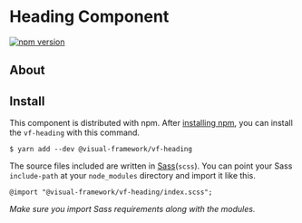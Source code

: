 # Heading Component

[![npm version](https://badge.fury.io/js/%40visual-framework%2Fvf-heading.svg)](https://badge.fury.io/js/%40visual-framework%2Fvf-heading)

## About

## Install

This component is distributed with npm. After [installing npm](https://www.npmjs.com/get-npm), you can install the `vf-heading` with this command.

```
$ yarn add --dev @visual-framework/vf-heading
```

The source files included are written in [Sass](http://sass-lang.com)(`scss`). You can point your Sass `include-path` at your `node_modules` directory and import it like this.

```
@import "@visual-framework/vf-heading/index.scss";
```

_Make sure you import Sass requirements along with the modules._
